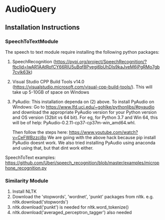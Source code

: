 # AudioQuery

## Installation Instructions
### SpeechToTextModule
The speech to text module require installing the following python packages:
1. SpeechRecognition (https://pypi.org/project/SpeechRecognition/?fbclid=IwAR1AAtRofCY66RIU5uBqf8Pyegi6bUhDIs9kaJveM6jPgRMo7gb7cvIk63k)
2. Visual Studio CPP Build Tools v14.0 (https://visualstudio.microsoft.com/visual-cpp-build-tools/). This will take up 5-10GB of         space on Windows
3. PyAudio: This installation dependa on (2) above. To install PyAudio on Windows:
   Go to https://www.lfd.uci.edu/~gohlke/pythonlibs/#pyaudio and download the appropriate PyAudio version for 
   your Python version and OS version (32bit vs 64 bit). For eg, for Python 3.7 and Win 64, this will be of help: PyAudio-0.2.11-cp37-cp37m-win_amd64.whl.
   
   Then follow the steps here: https://www.youtube.com/watch?v=CeFWBzzcj8o
   We are going with the above hack because pip install PyAudio doesnt work. We also tried installing PyAudio using anaconda 
   and using that, but that dint work either.

SpeechToText examples: https://github.com/Uberi/speech_recognition/blob/master/examples/microphone_recognition.py

### Similarity Module

1. Install NLTK
2. Download the 'stopwords', 'wordnet', 'punkt' packages from nltk.
    e.g. nltk.download('stopwords')
3. nltk.download('punkt') is needed for nltk.word_tokenize()
4. nltk.download('averaged_perceptron_tagger') also needed


